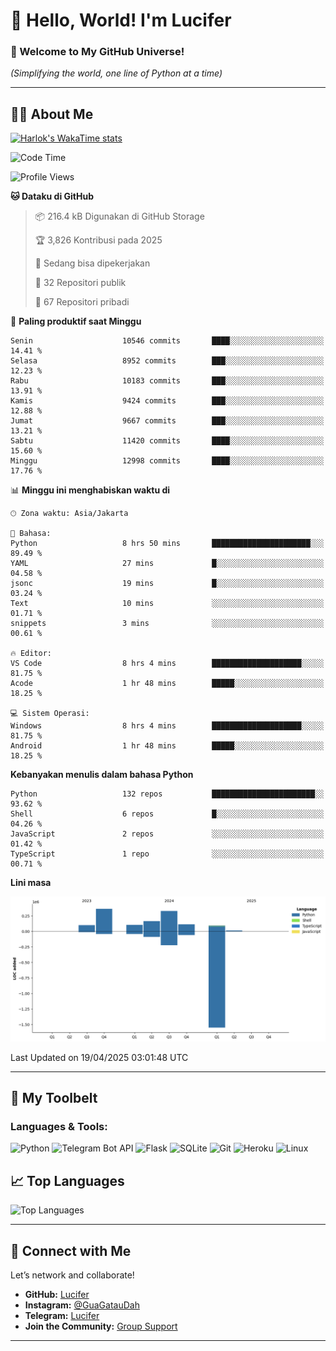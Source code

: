 # 👋 Hello, World! I'm Lucifer 

### 🚀 Welcome to My GitHub Universe!  
*(Simplifying the world, one line of Python at a time)*  

---

## 🧑‍💻 About Me


[![Harlok's WakaTime stats](https://github-readme-stats.vercel.app/api/wakatime?username=LuciferReborns)](https://github.com/jonesroot/github-readme-stats)


<!--START_SECTION:waka-->
![Code Time](http://img.shields.io/badge/Code%20Time-60%20hrs%2030%20mins-blue)

![Profile Views](http://img.shields.io/badge/Profil%20dilihat-9-blue)

**🐱 Dataku di GitHub** 

> 📦 216.4 kB Digunakan di GitHub Storage 
 > 
> 🏆 3,826 Kontribusi pada 2025
 > 
> 💼 Sedang bisa dipekerjakan
 > 
> 📜 32 Repositori publik 
 > 
> 🔑 67 Repositori pribadi 
 > 
📅 **Paling produktif saat Minggu** 

```text
Senin                    10546 commits       ████░░░░░░░░░░░░░░░░░░░░░   14.41 % 
Selasa                   8952 commits        ███░░░░░░░░░░░░░░░░░░░░░░   12.23 % 
Rabu                     10183 commits       ███░░░░░░░░░░░░░░░░░░░░░░   13.91 % 
Kamis                    9424 commits        ███░░░░░░░░░░░░░░░░░░░░░░   12.88 % 
Jumat                    9667 commits        ███░░░░░░░░░░░░░░░░░░░░░░   13.21 % 
Sabtu                    11420 commits       ████░░░░░░░░░░░░░░░░░░░░░   15.60 % 
Minggu                   12998 commits       ████░░░░░░░░░░░░░░░░░░░░░   17.76 % 
```


📊 **Minggu ini menghabiskan waktu di** 

```text
🕑︎ Zona waktu: Asia/Jakarta

💬 Bahasa: 
Python                   8 hrs 50 mins       ██████████████████████░░░   89.49 % 
YAML                     27 mins             █░░░░░░░░░░░░░░░░░░░░░░░░   04.58 % 
jsonc                    19 mins             █░░░░░░░░░░░░░░░░░░░░░░░░   03.24 % 
Text                     10 mins             ░░░░░░░░░░░░░░░░░░░░░░░░░   01.71 % 
snippets                 3 mins              ░░░░░░░░░░░░░░░░░░░░░░░░░   00.61 % 

🔥 Editor: 
VS Code                  8 hrs 4 mins        ████████████████████░░░░░   81.75 % 
Acode                    1 hr 48 mins        █████░░░░░░░░░░░░░░░░░░░░   18.25 % 

💻 Sistem Operasi: 
Windows                  8 hrs 4 mins        ████████████████████░░░░░   81.75 % 
Android                  1 hr 48 mins        █████░░░░░░░░░░░░░░░░░░░░   18.25 % 
```

**Kebanyakan menulis dalam bahasa Python** 

```text
Python                   132 repos           ███████████████████████░░   93.62 % 
Shell                    6 repos             █░░░░░░░░░░░░░░░░░░░░░░░░   04.26 % 
JavaScript               2 repos             ░░░░░░░░░░░░░░░░░░░░░░░░░   01.42 % 
TypeScript               1 repo              ░░░░░░░░░░░░░░░░░░░░░░░░░   00.71 % 
```



**Lini masa**

![Lines of Code chart](https://raw.githubusercontent.com/jonesroot/jonesroot/main/assets/bar_graph.png)


 Last Updated on 19/04/2025 03:01:48 UTC
<!--END_SECTION:waka-->

---


## 🧰 My Toolbelt  

### Languages & Tools:  
![Python](https://img.shields.io/badge/-Python-3776AB?style=flat-square&logo=python&logoColor=white) ![Telegram Bot API](https://img.shields.io/badge/-Telegram%20Bot%20API-2CA5E0?style=flat-square&logo=telegram&logoColor=white) ![Flask](https://img.shields.io/badge/-Flask-000000?style=flat-square&logo=flask&logoColor=white) ![SQLite](https://img.shields.io/badge/-SQLite-003B57?style=flat-square&logo=sqlite&logoColor=white) ![Git](https://img.shields.io/badge/-Git-F05032?style=flat-square&logo=git&logoColor=white) ![Heroku](https://img.shields.io/badge/-Heroku-430098?style=flat-square&logo=heroku&logoColor=white) ![Linux](https://img.shields.io/badge/-Linux-FCC624?style=flat-square&logo=linux&logoColor=black)  


## 📈 Top Languages

![Top Languages](https://github-readme-stats.vercel.app/api/top-langs/?username=jonesroot&layout=compact&theme=tokyonight)  

---


## 🔗 Connect with Me  

Let’s network and collaborate!  
- **GitHub:** [Lucifer](https://github.com/jonesroot/jonesroot/blob/main/README.md)  
- **Instagram:** [@GuaGatauDah](https://instagram.com/guagataudah)  
- **Telegram:** [Lucifer](https://t.me/LuciferReborns)  
- **Join the Community:** [Group Support](https://t.me/GokilSupport)

---
